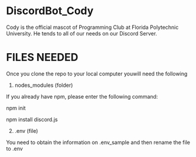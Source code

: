 # DiscordBot_Cody
Cody is the official mascot of Programming Club at Florida Polytechnic University. He tends to all of our needs on our Discord Server.

# FILES NEEDED

Once you clone the repo to your local computer youwill need the following

1) nodes_modules (folder)

If you already have npm, please enter the following command: 

npm init

npm install discord.js

2) .env (file)

You need to obtain the information on .env_sample and then rename the file to .env

